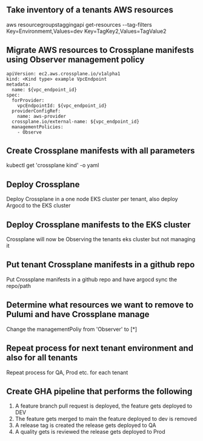 ## Take inventory of a tenants AWS resources

aws resourcegroupstaggingapi get-resources --tag-filters Key=Environmemt,Values=dev Key=TagKey2,Values=TagValue2

## Migrate AWS resources to Crossplane manifests using Observer management policy

```plaintext
apiVersion: ec2.aws.crossplane.io/v1alpha1
kind: <Kind type> example VpcEndpoint
metadata:
  name: ${vpc_endpoint_id}
spec:
  forProvider:
    vpcEndpointId: ${vpc_endpoint_id}
  providerConfigRef:
    name: aws-provider
  crossplane.io/external-name: ${vpc_endpoint_id}
  managementPolicies:
    - Observe
```

## Create Crossplane manifests with all parameters

kubectl get 'crossplane kind' -o yaml

## Deploy Crossplane

Deploy Crossplane in a one node EKS cluster per tenant, also deploy Argocd to the EKS cluster

## Deploy Crossplane manifests to the EKS cluster

Crossplane will now be Observing the tenants eks cluster but not managing it

## Put tenant Crossplane manifests in a github repo

Put Crossplane manifests in a github repo and have argocd sync the repo/path

## Determine what resources we want to remove to Pulumi and have Crossplane manage

Change the managementPoliy from 'Observer' to [*]

## Repeat process for next tenant environment and also for all tenants

Repeat process for QA, Prod etc. for each tenant

## Create GHA pipeline that performs the following

1) A feature branch pull request is deployed, the feature gets deployed to DEV
2) The feature gets merged to main the feature deployed to dev is removed
3) A release tag is created the release gets deployed to QA
4) A quality gets is reviewed the release gets deployed to Prod




